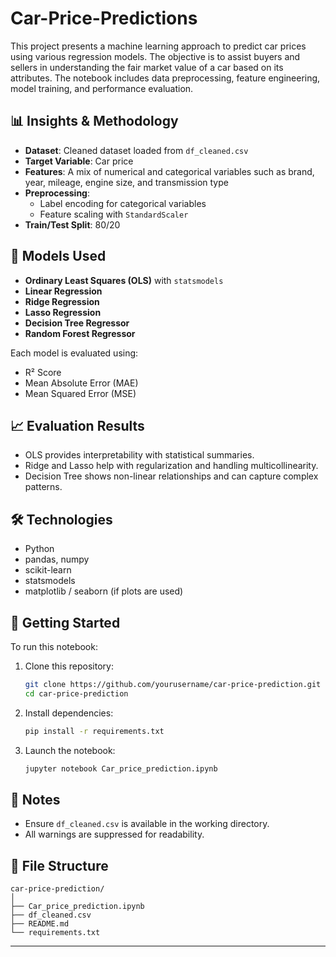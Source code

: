 # Car-Price-Predictions
This project presents a machine learning approach to predict car prices using various regression models. The objective is to assist buyers and sellers in understanding the fair market value of a car based on its attributes. The notebook includes data preprocessing, feature engineering, model training, and performance evaluation.

## 📊 Insights & Methodology

- **Dataset**: Cleaned dataset loaded from `df_cleaned.csv`
- **Target Variable**: Car price
- **Features**: A mix of numerical and categorical variables such as brand, year, mileage, engine size, and transmission type
- **Preprocessing**:
  - Label encoding for categorical variables
  - Feature scaling with `StandardScaler`
- **Train/Test Split**: 80/20

## 🧠 Models Used

- **Ordinary Least Squares (OLS)** with `statsmodels`
- **Linear Regression**
- **Ridge Regression**
- **Lasso Regression**
- **Decision Tree Regressor**
- **Random Forest Regressor**

Each model is evaluated using:
- R² Score
- Mean Absolute Error (MAE)
- Mean Squared Error (MSE)

## 📈 Evaluation Results

- OLS provides interpretability with statistical summaries.
- Ridge and Lasso help with regularization and handling multicollinearity.
- Decision Tree shows non-linear relationships and can capture complex patterns.

## 🛠️ Technologies

- Python
- pandas, numpy
- scikit-learn
- statsmodels
- matplotlib / seaborn (if plots are used)

## 🚀 Getting Started

To run this notebook:

1. Clone this repository:
   ```bash
   git clone https://github.com/yourusername/car-price-prediction.git
   cd car-price-prediction
   ```

2. Install dependencies:
   ```bash
   pip install -r requirements.txt
   ```

3. Launch the notebook:
   ```bash
   jupyter notebook Car_price_prediction.ipynb
   ```

## 📌 Notes

- Ensure `df_cleaned.csv` is available in the working directory.
- All warnings are suppressed for readability.

## 📂 File Structure

```
car-price-prediction/
│
├── Car_price_prediction.ipynb
├── df_cleaned.csv
├── README.md
└── requirements.txt
```

---
